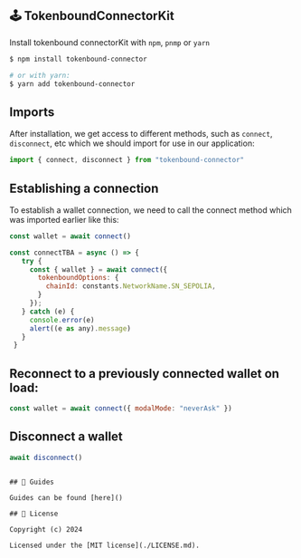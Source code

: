 

## 🕹️ TokenboundConnectorKit

Install tokenbound connectorKit with `npm`, `pnmp` or `yarn`

```bash
$ npm install tokenbound-connector

# or with yarn:
$ yarn add tokenbound-connector
```

## Imports

After installation, we get access to different methods, such as `connect`, `disconnect`, etc which we should import for use in our application:

```js
import { connect, disconnect } from "tokenbound-connector"
```

## Establishing a connection

To establish a wallet connection, we need to call the connect method which was imported earlier like this:

```js
const wallet = await connect()
```

```js
const connectTBA = async () => {
   try {
     const { wallet } = await connect({
       tokenboundOptions: {
         chainId: constants.NetworkName.SN_SEPOLIA,
       }
     });
   } catch (e) {
     console.error(e)
     alert((e as any).message)
   }
 }


```

## Reconnect to a previously connected wallet on load:

```js
const wallet = await connect({ modalMode: "neverAsk" })
```

## Disconnect a wallet

```js
await disconnect()
```


```

## 📕 Guides

Guides can be found [here]()

## 📜 License

Copyright (c) 2024

Licensed under the [MIT license](./LICENSE.md).
